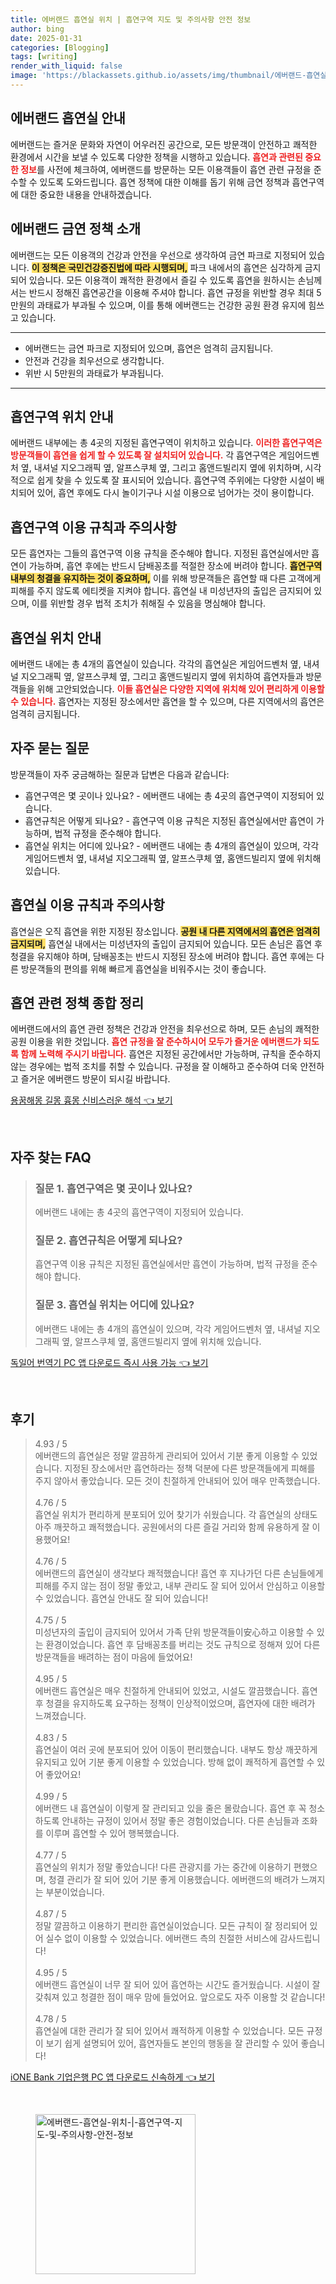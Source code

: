 ```yaml
---
title: 에버랜드 흡연실 위치 | 흡연구역 지도 및 주의사항 안전 정보
author: bing
date: 2025-01-31
categories: [Blogging]
tags: [writing]
render_with_liquid: false
image: 'https://blackassets.github.io/assets/img/thumbnail/에버랜드-흡연실-위치-|-흡연구역-지도-및-주의사항-안전-정보.webp'
---
```



<h2 id='에버랜드_흡연실_소개'>에버랜드 흡연실 안내</h2>

<p>에버랜드는 즐거운 문화와 자연이 어우러진 공간으로, 모든 방문객이 안전하고 쾌적한 환경에서 시간을 보낼 수 있도록 다양한 정책을 시행하고 있습니다. <b><span style="color: #ee2323;">흡연과 관련된 중요한 정보</span></b>를 사전에 체크하여, 에버랜드를 방문하는 모든 이용객들이 흡연 관련 규정을 준수할 수 있도록 도와드립니다. 흡연 정책에 대한 이해를 돕기 위해 금연 정책과 흡연구역에 대한 중요한 내용을 안내하겠습니다.</p>

<h2 id='에버랜드_금연_정책'>에버랜드 금연 정책 소개</h2>

<p>에버랜드는 모든 이용객의 건강과 안전을 우선으로 생각하여 금연 파크로 지정되어 있습니다. <b><span style="background-color: #ffe066;">이 정책은 국민건강증진법에 따라 시행되며,</span></b> 파크 내에서의 흡연은 심각하게 금지되어 있습니다. 모든 이용객이 쾌적한 환경에서 즐길 수 있도록 흡연을 원하시는 손님께서는 반드시 정해진 흡연공간을 이용해 주셔야 합니다. 흡연 규정을 위반할 경우 최대 5만원의 과태료가 부과될 수 있으며, 이를 통해 에버랜드는 건강한 공원 환경 유지에 힘쓰고 있습니다.</p>

<hr />

<ul>
    <li>에버랜드는 금연 파크로 지정되어 있으며, 흡연은 엄격히 금지됩니다.</li>
    <li>안전과 건강을 최우선으로 생각합니다.</li>
    <li>위반 시 5만원의 과태료가 부과됩니다.</li>
</ul>

<hr />

<h2 id='흡연구역_위치_안내'>흡연구역 위치 안내</h2>

<p>에버랜드 내부에는 총 4곳의 지정된 흡연구역이 위치하고 있습니다. <b><span style="color: #ee2323;">이러한 흡연구역은 방문객들이 흡연을 쉽게 할 수 있도록 잘 설치되어 있습니다.</span></b> 각 흡연구역은 게임어드벤처 옆, 내셔널 지오그래픽 옆, 알프스쿠체 옆, 그리고 홈앤드빌리지 옆에 위치하며, 시각적으로 쉽게 찾을 수 있도록 잘 표시되어 있습니다. 흡연구역 주위에는 다양한 시설이 배치되어 있어, 흡연 후에도 다시 놀이기구나 시설 이용으로 넘어가는 것이 용이합니다.</p>

<h2 id='흡연구역_이용_규칙'>흡연구역 이용 규칙과 주의사항</h2>

<p>모든 흡연자는 그들의 흡연구역 이용 규칙을 준수해야 합니다. 지정된 흡연실에서만 흡연이 가능하며, 흡연 후에는 반드시 담배꽁초를 적절한 장소에 버려야 합니다. <b><span style="background-color: #ffe066;">흡연구역 내부의 청결을 유지하는 것이 중요하며,</span></b> 이를 위해 방문객들은 흡연할 때 다른 고객에게 피해를 주지 않도록 에티켓을 지켜야 합니다. 흡연실 내 미성년자의 출입은 금지되어 있으며, 이를 위반할 경우 법적 조치가 취해질 수 있음을 명심해야 합니다.</p>

<h2 id='흡연실_위치'>흡연실 위치 안내</h2>

<p>에버랜드 내에는 총 4개의 흡연실이 있습니다. 각각의 흡연실은 게임어드벤처 옆, 내셔널 지오그래픽 옆, 알프스쿠체 옆, 그리고 홈앤드빌리지 옆에 위치하여 흡연자들과 방문객들을 위해 고안되었습니다. <b><span style="color: #ee2323;">이들 흡연실은 다양한 지역에 위치해 있어 편리하게 이용할 수 있습니다.</span></b> 흡연자는 지정된 장소에서만 흡연을 할 수 있으며, 다른 지역에서의 흡연은 엄격히 금지됩니다.</p>

<h2 id='자주_묻는_질문'>자주 묻는 질문</h2>

<p>방문객들이 자주 궁금해하는 질문과 답변은 다음과 같습니다:</p>

<ul>
    <li>흡연구역은 몇 곳이나 있나요? - 에버랜드 내에는 총 4곳의 흡연구역이 지정되어 있습니다.</li>
    <li>흡연규칙은 어떻게 되나요? - 흡연구역 이용 규칙은 지정된 흡연실에서만 흡연이 가능하며, 법적 규정을 준수해야 합니다.</li>
    <li>흡연실 위치는 어디에 있나요? - 에버랜드 내에는 총 4개의 흡연실이 있으며, 각각 게임어드벤처 옆, 내셔널 지오그래픽 옆, 알프스쿠체 옆, 홈앤드빌리지 옆에 위치해 있습니다.</li>
</ul>

<h2 id='흡연실_이용_규칙'>흡연실 이용 규칙과 주의사항</h2>

<p>흡연실은 오직 흡연을 위한 지정된 장소입니다. <b><span style="background-color: #ffe066;">공원 내 다른 지역에서의 흡연은 엄격히 금지되며,</span></b> 흡연실 내에서는 미성년자의 출입이 금지되어 있습니다. 모든 손님은 흡연 후 청결을 유지해야 하며, 담배꽁초는 반드시 지정된 장소에 버려야 합니다. 흡연 후에는 다른 방문객들의 편의를 위해 빠르게 흡연실을 비워주시는 것이 좋습니다.</p>

<h2 id='마무리'>흡연 관련 정책 종합 정리</h2>

<p>에버랜드에서의 흡연 관련 정책은 건강과 안전을 최우선으로 하며, 모든 손님의 쾌적한 공원 이용을 위한 것입니다. <b><span style="color: #ee2323;">흡연 규정을 잘 준수하시어 모두가 즐거운 에버랜드가 되도록 함께 노력해 주시기 바랍니다.</span></b> 흡연은 지정된 공간에서만 가능하며, 규칙을 준수하지 않는 경우에는 법적 조치를 취할 수 있습니다. 규정을 잘 이해하고 준수하여 더욱 안전하고 즐거운 에버랜드 방문이 되시길 바랍니다.</p>


<p><a class="click-button" title="용꿈해몽 길몽 흉몽 신비스러운 해석" href="https://blackassets.github.io/posts/%EC%9A%A9%EA%BF%88%ED%95%B4%EB%AA%BD-%EA%B8%B8%EB%AA%BD-%ED%9D%89%EB%AA%BD-%EC%8B%A0%EB%B9%84%EC%8A%A4%EB%9F%AC%EC%9A%B4-%ED%95%B4%EC%84%9D/" rel="dofollow">용꿈해몽 길몽 흉몽 신비스러운 해석 👈 보기</a></p><br>
<h2 id='자주_찾는_FAQ'>자주 찾는 FAQ</h2>
<div itemscope="" itemtype="https://schema.org/FAQPage">
<blockquote>
<div itemscope="" itemprop="mainEntity" itemtype="https://schema.org/Question">
<h3 itemprop="name">질문 1. 흡연구역은 몇 곳이나 있나요?</h3>
<div itemscope="" itemprop="acceptedAnswer" itemtype="https://schema.org/Answer">
<span itemprop="text">
<p>에버랜드 내에는 총 4곳의 흡연구역이 지정되어 있습니다.</p>
</span>
</div>
</div>
<div itemscope="" itemprop="mainEntity" itemtype="https://schema.org/Question">
<h3 itemprop="name">질문 2. 흡연규칙은 어떻게 되나요?</h3>
<div itemscope="" itemprop="acceptedAnswer" itemtype="https://schema.org/Answer">
<span itemprop="text">
<p>흡연구역 이용 규칙은 지정된 흡연실에서만 흡연이 가능하며, 법적 규정을 준수해야 합니다.</p>
</span>
</div>
</div>
<div itemscope="" itemprop="mainEntity" itemtype="https://schema.org/Question">
<h3 itemprop="name">질문 3. 흡연실 위치는 어디에 있나요?</h3>
<div itemscope="" itemprop="acceptedAnswer" itemtype="https://schema.org/Answer">
<span itemprop="text">
<p>에버랜드 내에는 총 4개의 흡연실이 있으며, 각각 게임어드벤처 옆, 내셔널 지오그래픽 옆, 알프스쿠체 옆, 홈앤드빌리지 옆에 위치해 있습니다.</p>
</span>
</div>
</div>
</blockquote>
</div>
<p><a class="click-button" title="독일어 번역기 PC 앱 다운로드 즉시 사용 가능" href="https://blackassets.github.io/posts/%EB%8F%85%EC%9D%BC%EC%96%B4-%EB%B2%88%EC%97%AD%EA%B8%B0-PC-%EC%95%B1-%EB%8B%A4%EC%9A%B4%EB%A1%9C%EB%93%9C-%EC%A6%89%EC%8B%9C-%EC%82%AC%EC%9A%A9-%EA%B0%80%EB%8A%A5/" rel="dofollow">독일어 번역기 PC 앱 다운로드 즉시 사용 가능 👈 보기</a></p><br>
<h2 id='후기'>후기</h2>
<div itemscope itemtype="https://schema.org/Product">
  <blockquote>
  <div itemprop="review" itemscope itemtype="https://schema.org/Review">
      <div itemprop="reviewRating" itemscope itemtype="https://schema.org/Rating"> <span itemprop="ratingValue">4.93</span> / <span itemprop="bestRating">5</span> </div>
      <span itemprop="reviewBody">에버랜드의 흡연실은 정말 깔끔하게 관리되어 있어서 기분 좋게 이용할 수 있었습니다. 지정된 장소에서만 흡연하라는 정책 덕분에 다른 방문객들에게 피해를 주지 않아서 좋았습니다. 모든 것이 친절하게 안내되어 있어 매우 만족했습니다.</span>
  </div>
  <br>
  <div itemprop="review" itemscope itemtype="https://schema.org/Review">
      <div itemprop="reviewRating" itemscope itemtype="https://schema.org/Rating"> <span itemprop="ratingValue">4.76</span> / <span itemprop="bestRating">5</span> </div>
      <span itemprop="reviewBody">흡연실 위치가 편리하게 분포되어 있어 찾기가 쉬웠습니다. 각 흡연실의 상태도 아주 깨끗하고 쾌적했습니다. 공원에서의 다른 즐길 거리와 함께 유용하게 잘 이용했어요!</span>
  </div>
  <br>
  <div itemprop="review" itemscope itemtype="https://schema.org/Review">
      <div itemprop="reviewRating" itemscope itemtype="https://schema.org/Rating"> <span itemprop="ratingValue">4.76</span> / <span itemprop="bestRating">5</span> </div>
      <span itemprop="reviewBody">에버랜드의 흡연실이 생각보다 쾌적했습니다! 흡연 후 지나가던 다른 손님들에게 피해를 주지 않는 점이 정말 좋았고, 내부 관리도 잘 되어 있어서 안심하고 이용할 수 있었습니다. 흡연실 안내도 잘 되어 있습니다!</span>
  </div>
  <br>
  <div itemprop="review" itemscope itemtype="https://schema.org/Review">
      <div itemprop="reviewRating" itemscope itemtype="https://schema.org/Rating"> <span itemprop="ratingValue">4.75</span> / <span itemprop="bestRating">5</span> </div>
      <span itemprop="reviewBody">미성년자의 출입이 금지되어 있어서 가족 단위 방문객들이安心하고 이용할 수 있는 환경이었습니다. 흡연 후 담배꽁초를 버리는 것도 규칙으로 정해져 있어 다른 방문객들을 배려하는 점이 마음에 들었어요!</span>
  </div>
  <br>
  <div itemprop="review" itemscope itemtype="https://schema.org/Review">
      <div itemprop="reviewRating" itemscope itemtype="https://schema.org/Rating"> <span itemprop="ratingValue">4.95</span> / <span itemprop="bestRating">5</span> </div>
      <span itemprop="reviewBody">에버랜드 흡연실은 매우 친절하게 안내되어 있었고, 시설도 깔끔했습니다. 흡연 후 청결을 유지하도록 요구하는 정책이 인상적이었으며, 흡연자에 대한 배려가 느껴졌습니다.</span>
  </div>
  <br>
  <div itemprop="review" itemscope itemtype="https://schema.org/Review">
      <div itemprop="reviewRating" itemscope itemtype="https://schema.org/Rating"> <span itemprop="ratingValue">4.83</span> / <span itemprop="bestRating">5</span> </div>
      <span itemprop="reviewBody">흡연실이 여러 곳에 분포되어 있어 이동이 편리했습니다. 내부도 항상 깨끗하게 유지되고 있어 기분 좋게 이용할 수 있었습니다. 방해 없이 쾌적하게 흡연할 수 있어 좋았어요!</span>
  </div>
  <br>
  <div itemprop="review" itemscope itemtype="https://schema.org/Review">
      <div itemprop="reviewRating" itemscope itemtype="https://schema.org/Rating"> <span itemprop="ratingValue">4.99</span> / <span itemprop="bestRating">5</span> </div>
      <span itemprop="reviewBody">에버랜드 내 흡연실이 이렇게 잘 관리되고 있을 줄은 몰랐습니다. 흡연 후 꼭 청소하도록 안내하는 규정이 있어서 정말 좋은 경험이었습니다. 다른 손님들과 조화를 이루며 흡연할 수 있어 행복했습니다.</span>
  </div>
  <br>
  <div itemprop="review" itemscope itemtype="https://schema.org/Review">
      <div itemprop="reviewRating" itemscope itemtype="https://schema.org/Rating"> <span itemprop="ratingValue">4.77</span> / <span itemprop="bestRating">5</span> </div>
      <span itemprop="reviewBody">흡연실의 위치가 정말 좋았습니다! 다른 관광지를 가는 중간에 이용하기 편했으며, 청결 관리가 잘 되어 있어 기분 좋게 이용했습니다. 에버랜드의 배려가 느껴지는 부분이었습니다.</span>
  </div>
  <br>
  <div itemprop="review" itemscope itemtype="https://schema.org/Review">
      <div itemprop="reviewRating" itemscope itemtype="https://schema.org/Rating"> <span itemprop="ratingValue">4.87</span> / <span itemprop="bestRating">5</span> </div>
      <span itemprop="reviewBody">정말 깔끔하고 이용하기 편리한 흡연실이었습니다. 모든 규칙이 잘 정리되어 있어 실수 없이 이용할 수 있었습니다. 에버랜드 측의 친절한 서비스에 감사드립니다!</span>
  </div>
  <br>
  <div itemprop="review" itemscope itemtype="https://schema.org/Review">
      <div itemprop="reviewRating" itemscope itemtype="https://schema.org/Rating"> <span itemprop="ratingValue">4.95</span> / <span itemprop="bestRating">5</span> </div>
      <span itemprop="reviewBody">에버랜드 흡연실이 너무 잘 되어 있어 흡연하는 시간도 즐거웠습니다. 시설이 잘 갖춰져 있고 청결한 점이 매우 맘에 들었어요. 앞으로도 자주 이용할 것 같습니다!</span>
  </div>
  <br>
  <div itemprop="review" itemscope itemtype="https://schema.org/Review">
      <div itemprop="reviewRating" itemscope itemtype="https://schema.org/Rating"> <span itemprop="ratingValue">4.78</span> / <span itemprop="bestRating">5</span> </div>
      <span itemprop="reviewBody">흡연실에 대한 관리가 잘 되어 있어서 쾌적하게 이용할 수 있었습니다. 모든 규정이 보기 쉽게 설명되어 있어, 흡연자들도 본인의 행동을 잘 관리할 수 있어 좋습니다!</span>
  </div>
  </blockquote>
</div>
<p><a class="click-button" title="iONE Bank 기업은행 PC 앱 다운로드 신속하게" href="https://blackassets.github.io/posts/iONE-Bank-%EA%B8%B0%EC%97%85%EC%9D%80%ED%96%89-PC-%EC%95%B1-%EB%8B%A4%EC%9A%B4%EB%A1%9C%EB%93%9C-%EC%8B%A0%EC%86%8D%ED%95%98%EA%B2%8C/" rel="dofollow">iONE Bank 기업은행 PC 앱 다운로드 신속하게 👈 보기</a></p><br>
<figure class="image"><img src="https://blackassets.github.io/assets/img/thumbnail/에버랜드-흡연실-위치-|-흡연구역-지도-및-주의사항-안전-정보.webp" alt="에버랜드-흡연실-위치-|-흡연구역-지도-및-주의사항-안전-정보" width="256" height="256"></figure>
